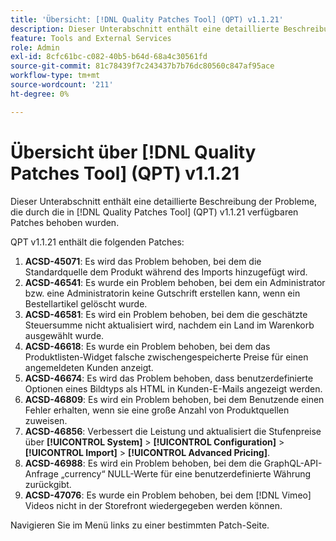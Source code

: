 ```yaml
---
title: 'Übersicht: [!DNL Quality Patches Tool] (QPT) v1.1.21'
description: Dieser Unterabschnitt enthält eine detaillierte Beschreibung der Probleme, die durch die in Version 1.1.21  [!DNL Quality Patches Tool]  Patches behoben wurden.
feature: Tools and External Services
role: Admin
exl-id: 8cfc61bc-c082-40b5-b64d-68a4c30561fd
source-git-commit: 81c78439f7c243437b7b76dc80560c847af95ace
workflow-type: tm+mt
source-wordcount: '211'
ht-degree: 0%

---
```


# Übersicht über [!DNL Quality Patches Tool] (QPT) v1.1.21

Dieser Unterabschnitt enthält eine detaillierte Beschreibung der Probleme, die durch die in [!DNL Quality Patches Tool] (QPT) v1.1.21 verfügbaren Patches behoben wurden.

QPT v1.1.21 enthält die folgenden Patches:

1. **ACSD-45071**: Es wird das Problem behoben, bei dem die Standardquelle dem Produkt während des Imports hinzugefügt wird.
1. **ACSD-46541**: Es wurde ein Problem behoben, bei dem ein Administrator bzw. eine Administratorin keine Gutschrift erstellen kann, wenn ein Bestellartikel gelöscht wurde.
1. **ACSD-46581**: Es wird ein Problem behoben, bei dem die geschätzte Steuersumme nicht aktualisiert wird, nachdem ein Land im Warenkorb ausgewählt wurde.
1. **ACSD-46618**: Es wurde ein Problem behoben, bei dem das Produktlisten-Widget falsche zwischengespeicherte Preise für einen angemeldeten Kunden anzeigt.
1. **ACSD-46674**: Es wird das Problem behoben, dass benutzerdefinierte Optionen eines Bildtyps als HTML in Kunden-E-Mails angezeigt werden.
1. **ACSD-46809**: Es wird ein Problem behoben, bei dem Benutzende einen Fehler erhalten, wenn sie eine große Anzahl von Produktquellen zuweisen.
1. **ACSD-46856**: Verbessert die Leistung und aktualisiert die Stufenpreise über **[!UICONTROL System]** > **[!UICONTROL Configuration]** > **[!UICONTROL Import]** > **[!UICONTROL Advanced Pricing]**.
1. **ACSD-46988**: Es wird ein Problem behoben, bei dem die GraphQL-API-Anfrage „currency“ NULL-Werte für eine benutzerdefinierte Währung zurückgibt.
1. **ACSD-47076**: Es wurde ein Problem behoben, bei dem [!DNL Vimeo] Videos nicht in der Storefront wiedergegeben werden können.

Navigieren Sie im Menü links zu einer bestimmten Patch-Seite.
